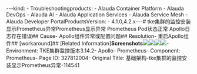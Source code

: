 ---kind:   - Troubleshootingproducts:    - Alauda Container Platform   - Alauda DevOps   - Alauda AI   - Alauda Application Services   - Alauda Service Mesh   - Alauda Developer PortalProductsVersion:   - 4.1.0,4.2.x---<!-- A type of document that involves encountering a fault, diag...it, performing root cause analysis, and providing solutions. --># tke集群的监控安装显示Prometheus异常Prometheus显示异常 Prometheus Pod状态正常 Apollo日志存在错误## Cause- Apollo组件异常或配置问题## Resolution- 重启Apollo组件## [workaround]## [Related Information]**Screenshots**![](assets/ji-chu-jia-gou-tkeji-qun-de-jian-kong-an-zhuang-xian-shi-prometheusyi-chang-1145/mceclip1_1754470532696_r9kos.png)![](assets/ji-chu-jia-gou-tkeji-qun-de-jian-kong-an-zhuang-xian-shi-prometheusyi-chang-1145/mceclip2_1754470549095_37mbs.png)![](assets/ji-chu-jia-gou-tkeji-qun-de-jian-kong-an-zhuang-xian-shi-prometheusyi-chang-1145/mceclip3_1754470566583_p3co8.png)![](assets/ji-chu-jia-gou-tkeji-qun-de-jian-kong-an-zhuang-xian-shi-prometheusyi-chang-1145/mceclip4_1754470584059_0ri9c.png)- Environment: TKE集群监控版本3.14.2- Apollo- Prometheus- Component: Prometheus- Page ID: 327812004- Original Title: 基础架构-tke集群的监控安装显示Prometheus异常-114541